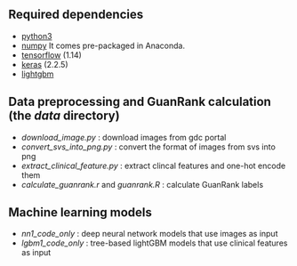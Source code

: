 ## Required dependencies

* [python3](https://www.python.org) 
* [numpy](http://www.numpy.org/) It comes pre-packaged in Anaconda.
* [tensorflow](https://www.tensorflow.org/) (1.14)
* [keras](https://keras.io/) (2.2.5)
* [lightgbm](https://lightgbm.readthedocs.io/en/latest/Python-Intro.html)

## Data preprocessing and GuanRank calculation (the *data* directory)

- *download_image.py* : download images from gdc portal
- *convert_svs_into_png.py* : convert the format of images from svs into png
- *extract_clinical_feature.py* : extract clincal features and one-hot encode them
- *calculate_guanrank.r* and *guanrank.R* : calculate GuanRank labels

## Machine learning models

- *nn1_code_only* : deep neural network models that use images as input
- *lgbm1_code_only* : tree-based lightGBM models that use clinical features as input



